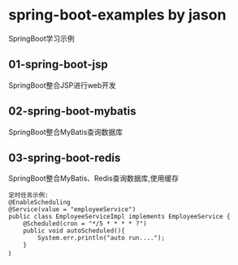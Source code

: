 # spring-boot-examples by jason
SpringBoot学习示例

## 01-spring-boot-jsp
SpringBoot整合JSP进行web开发

## 02-spring-boot-mybatis
SpringBoot整合MyBatis查询数据库

## 03-spring-boot-redis
SpringBoot整合MyBatis、Redis查询数据库,使用缓存
    
    定时任务示例:
    @EnableScheduling
    @Service(value = "employeeService")
    public class EmployeeServiceImpl implements EmployeeService {
        @Scheduled(cron = "*/5 * * * * ?")
        public void autoScheduled(){
            System.err.println("auto run....");
        }
    ｝
    
